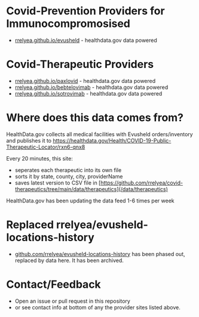 # Covid-Prevention Providers for Immunocompromosised
- [rrelyea.github.io/evusheld](https://rrelyea.github.io/evusheld) - healthdata.gov data powered

# Covid-Therapeutic Providers
- [rrelyea.github.io/paxlovid](https://rrelyea.github.io/paxlovid) - healthdata.gov data powered
- [rrelyea.github.io/bebtelovimab](https://rrelyea.github.io/bebtelovimab) - healthdata.gov data powered
- [rrelyea.github.io/sotrovimab](https://rrelyea.github.io/sotrovimab)  - healthdata.gov data powered

# Where does this data comes from?
HealthData.gov collects all medical facilities with Evusheld orders/inventory and publishes it to https://healthdata.gov/Health/COVID-19-Public-Therapeutic-Locator/rxn6-qnx8

Every 20 minutes, this site:
- seperates each therapeutic into its own file
- sorts it by state, county, city, providerName
- saves latest version to CSV file in [https://github.com/rrelyea/covid-therapeutics/tree/main/data/therapeutics](/data/therapeutics)

HealthData.gov has been updating the data feed 1-6 times per week

# Replaced rrelyea/evusheld-locations-history
- [github.com/rrelyea/evusheld-locations-history](https://github.com/rrelyea/evusheld-locations-history) has been phased out, replaced by data here. It has been archived.

# Contact/Feedback
- Open an issue or pull request in this repository
- or see contact info at bottom of any the provider sites listed above.

